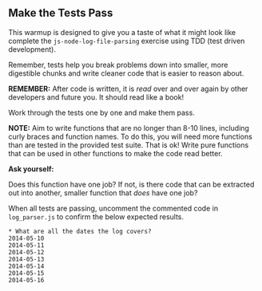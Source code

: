 ## Make the Tests Pass

This warmup is designed to give you a taste of what it might look like complete
the `js-node-log-file-parsing` exercise using TDD (test driven development).

Remember, tests help you break problems down into smaller, more digestible chunks and write cleaner code that is easier to reason about.

__REMEMBER:__ After code is written, it is _read_ over and over again by other developers and future you. It should read like a book!

Work through the tests one by one and make them pass.

__NOTE:__ Aim to write functions that are no longer than 8-10 lines, including curly braces and function names. To do this, you will need more functions than are tested in the provided test suite. That is ok! Write pure functions that can be used in other functions to make the code read better.

__Ask yourself:__

Does this function have one job? If not, is there code that can be extracted out into another, smaller function that _does_ have one job? 

When all tests are passing, uncomment the commented code in `log_parser.js` to
confirm the below expected results.

```
* What are all the dates the log covers?
2014-05-10
2014-05-11
2014-05-12
2014-05-13
2014-05-14
2014-05-15
2014-05-16
```
